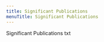 ```yaml
---
title: Significant Publications
menuTitle: Significant Publications
---
```


Significant Publications txt